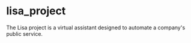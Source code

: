 # lisa_project
The Lisa project is a virtual assistant designed to automate a company's public service.
